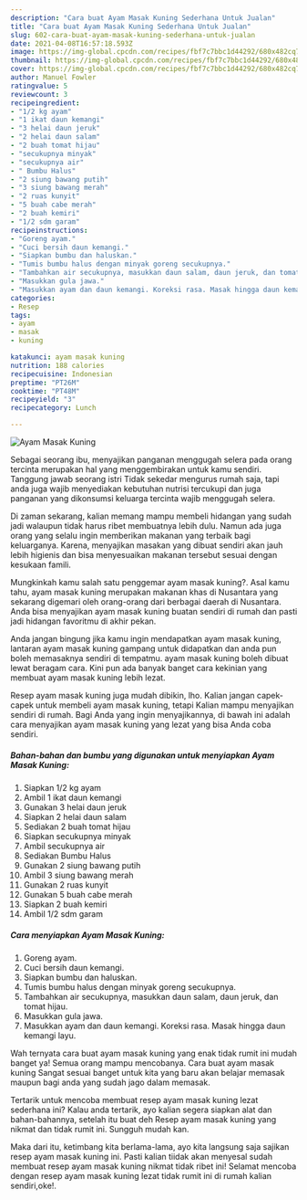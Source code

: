 ```yaml
---
description: "Cara buat Ayam Masak Kuning Sederhana Untuk Jualan"
title: "Cara buat Ayam Masak Kuning Sederhana Untuk Jualan"
slug: 602-cara-buat-ayam-masak-kuning-sederhana-untuk-jualan
date: 2021-04-08T16:57:18.593Z
image: https://img-global.cpcdn.com/recipes/fbf7c7bbc1d44292/680x482cq70/ayam-masak-kuning-foto-resep-utama.jpg
thumbnail: https://img-global.cpcdn.com/recipes/fbf7c7bbc1d44292/680x482cq70/ayam-masak-kuning-foto-resep-utama.jpg
cover: https://img-global.cpcdn.com/recipes/fbf7c7bbc1d44292/680x482cq70/ayam-masak-kuning-foto-resep-utama.jpg
author: Manuel Fowler
ratingvalue: 5
reviewcount: 3
recipeingredient:
- "1/2 kg ayam"
- "1 ikat daun kemangi"
- "3 helai daun jeruk"
- "2 helai daun salam"
- "2 buah tomat hijau"
- "secukupnya minyak"
- "secukupnya air"
- " Bumbu Halus"
- "2 siung bawang putih"
- "3 siung bawang merah"
- "2 ruas kunyit"
- "5 buah cabe merah"
- "2 buah kemiri"
- "1/2 sdm garam"
recipeinstructions:
- "Goreng ayam."
- "Cuci bersih daun kemangi."
- "Siapkan bumbu dan haluskan."
- "Tumis bumbu halus dengan minyak goreng secukupnya."
- "Tambahkan air secukupnya, masukkan daun salam, daun jeruk, dan tomat hijau."
- "Masukkan gula jawa."
- "Masukkan ayam dan daun kemangi. Koreksi rasa. Masak hingga daun kemangi layu."
categories:
- Resep
tags:
- ayam
- masak
- kuning

katakunci: ayam masak kuning 
nutrition: 188 calories
recipecuisine: Indonesian
preptime: "PT26M"
cooktime: "PT48M"
recipeyield: "3"
recipecategory: Lunch

---
```



![Ayam Masak Kuning](https://img-global.cpcdn.com/recipes/fbf7c7bbc1d44292/680x482cq70/ayam-masak-kuning-foto-resep-utama.jpg)

Sebagai seorang ibu, menyajikan panganan menggugah selera pada orang tercinta merupakan hal yang menggembirakan untuk kamu sendiri. Tanggung jawab seorang istri Tidak sekedar mengurus rumah saja, tapi anda juga wajib menyediakan kebutuhan nutrisi tercukupi dan juga panganan yang dikonsumsi keluarga tercinta wajib menggugah selera.

Di zaman  sekarang, kalian memang mampu membeli hidangan yang sudah jadi walaupun tidak harus ribet membuatnya lebih dulu. Namun ada juga orang yang selalu ingin memberikan makanan yang terbaik bagi keluarganya. Karena, menyajikan masakan yang dibuat sendiri akan jauh lebih higienis dan bisa menyesuaikan makanan tersebut sesuai dengan kesukaan famili. 



Mungkinkah kamu salah satu penggemar ayam masak kuning?. Asal kamu tahu, ayam masak kuning merupakan makanan khas di Nusantara yang sekarang digemari oleh orang-orang dari berbagai daerah di Nusantara. Anda bisa menyajikan ayam masak kuning buatan sendiri di rumah dan pasti jadi hidangan favoritmu di akhir pekan.

Anda jangan bingung jika kamu ingin mendapatkan ayam masak kuning, lantaran ayam masak kuning gampang untuk didapatkan dan anda pun boleh memasaknya sendiri di tempatmu. ayam masak kuning boleh dibuat lewat beragam cara. Kini pun ada banyak banget cara kekinian yang membuat ayam masak kuning lebih lezat.

Resep ayam masak kuning juga mudah dibikin, lho. Kalian jangan capek-capek untuk membeli ayam masak kuning, tetapi Kalian mampu menyajikan sendiri di rumah. Bagi Anda yang ingin menyajikannya, di bawah ini adalah cara menyajikan ayam masak kuning yang lezat yang bisa Anda coba sendiri.

<!--inarticleads1-->

##### Bahan-bahan dan bumbu yang digunakan untuk menyiapkan Ayam Masak Kuning:

1. Siapkan 1/2 kg ayam
1. Ambil 1 ikat daun kemangi
1. Gunakan 3 helai daun jeruk
1. Siapkan 2 helai daun salam
1. Sediakan 2 buah tomat hijau
1. Siapkan secukupnya minyak
1. Ambil secukupnya air
1. Sediakan  Bumbu Halus
1. Gunakan 2 siung bawang putih
1. Ambil 3 siung bawang merah
1. Gunakan 2 ruas kunyit
1. Gunakan 5 buah cabe merah
1. Siapkan 2 buah kemiri
1. Ambil 1/2 sdm garam




<!--inarticleads2-->

##### Cara menyiapkan Ayam Masak Kuning:

1. Goreng ayam.
1. Cuci bersih daun kemangi.
1. Siapkan bumbu dan haluskan.
1. Tumis bumbu halus dengan minyak goreng secukupnya.
1. Tambahkan air secukupnya, masukkan daun salam, daun jeruk, dan tomat hijau.
1. Masukkan gula jawa.
1. Masukkan ayam dan daun kemangi. Koreksi rasa. Masak hingga daun kemangi layu.




Wah ternyata cara buat ayam masak kuning yang enak tidak rumit ini mudah banget ya! Semua orang mampu mencobanya. Cara buat ayam masak kuning Sangat sesuai banget untuk kita yang baru akan belajar memasak maupun bagi anda yang sudah jago dalam memasak.

Tertarik untuk mencoba membuat resep ayam masak kuning lezat sederhana ini? Kalau anda tertarik, ayo kalian segera siapkan alat dan bahan-bahannya, setelah itu buat deh Resep ayam masak kuning yang nikmat dan tidak rumit ini. Sungguh mudah kan. 

Maka dari itu, ketimbang kita berlama-lama, ayo kita langsung saja sajikan resep ayam masak kuning ini. Pasti kalian tiidak akan menyesal sudah membuat resep ayam masak kuning nikmat tidak ribet ini! Selamat mencoba dengan resep ayam masak kuning lezat tidak rumit ini di rumah kalian sendiri,oke!.

